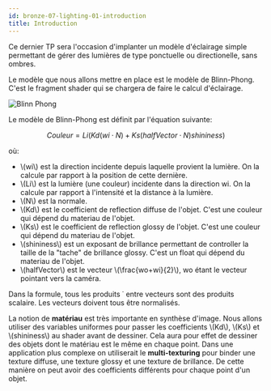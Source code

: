 ```yaml
---
id: bronze-07-lighting-01-introduction
title: Introduction
---
```


Ce dernier TP sera l'occasion d'implanter un modèle d'éclairage simple permettant de gérer des lumières de type ponctuelle ou directionelle, sans ombres.

Le modèle que nous allons mettre en place est le modèle de Blinn-Phong. C'est le fragment shader qui se chargera de faire le calcul d'éclairage.

![Blinn Phong](/openglnoel/img/blinnPhong.svg)

Le modèle de Blinn-Phong est définit par l'équation suivante:

$$
Couleur=Li(Kd(wi \cdot{} N)+Ks(halfVector \cdot{} N)shininess)
$$

où:

- \\(wi\\) est la direction incidente depuis laquelle provient la lumière. On la calcule par rapport à la position de cette dernière.
- \\(Li\\) est la lumière (une couleur) incidente dans la direction wi. On la calcule par rapport à l'intensité et la distance à la lumière.
- \\(N\\) est la normale.
- \\(Kd\\) est le coefficient de reflection diffuse de l'objet. C'est une couleur qui dépend du materiau de l'objet.
- \\(Ks\\) est le coefficient de reflection glossy de l'objet. C'est une couleur qui dépend du materiau de l'objet.
- \\(shininess\\) est un exposant de brillance permettant de controller la taille de la "tache" de brillance glossy. C'est un float qui dépend du materiau de l'objet.
- \\(halfVector\\) est le vecteur \\(\frac{wo+wi}{2}\\), wo étant le vecteur pointant vers la caméra.

Dans la formule, tous les produits ˙ entre vecteurs sont des produits scalaire. Les vecteurs doivent tous être normalisés.

La notion de **matériau** est très importante en synthèse d'image. Nous allons utiliser des variables uniformes pour passer les coefficients \\(Kd\\), \\(Ks\\) et \\(shininess\\) au shader avant de dessiner. Cela aura pour effet de dessiner des objets dont le matériau est le même en chaque point. Dans une application plus complexe on utiliserait le **multi-texturing** pour binder une texture diffuse, une texture glossy et une texture de brillance. De cette manière on peut avoir des coefficients différents pour chaque point d'un objet.
